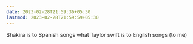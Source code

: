 ```yaml
---
date: 2023-02-28T21:59:36+05:30
lastmod: 2023-02-28T21:59:59+05:30
---
```


Shakira is to Spanish songs what Taylor swift is to English songs (to me)
